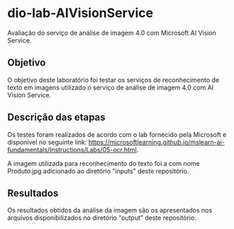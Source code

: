 # dio-lab-AIVisionService
Avaliação do serviço de análise de imagem 4.0 com Microsoft AI Vision Service.

## Objetivo
O objetivo deste laboratório foi testar os serviços de reconhecimento de texto em imagens utilizado o serviço de análise de imagem 4.0 com AI Vision Service.

## Descrição das etapas
Os testes foram realizados de acordo com o lab fornecido pela Microsoft e disponível no seguinte link: https://microsoftlearning.github.io/mslearn-ai-fundamentals/Instructions/Labs/05-ocr.html. 

A imagem utilizada para reconhecimento do texto foi a com nome Produto.jpg adicionado ao diretório "inputs" deste repositório. 

## Resultados
Os resultados obtidos da análise da imagem são os apresentados nos arquivos disponibilizados no diretório "output" deste repositório. 


